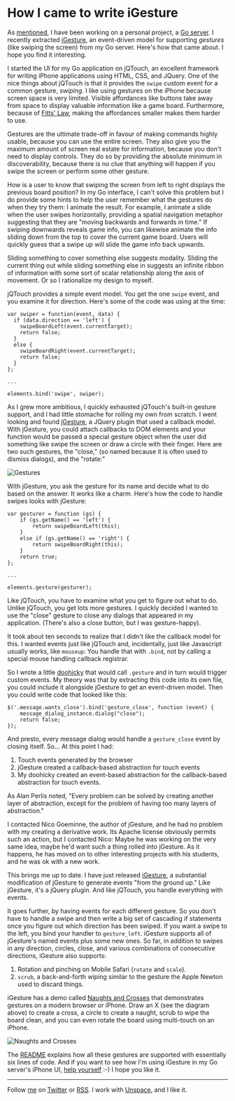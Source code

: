 How I came to write iGesture
===

As [mentioned][sw], I have been working on a personal project, a [Go server][go]. I recently extracted [iGesture][ig], an event-driven model for supporting *gestures* (like swiping the screen) from my Go server. Here's how that came about. I hope you find it interesting.

I started the UI for my Go application on jQTouch, an excellent framework for writing iPhone applications using HTML, CSS, and JQuery. One of the nice things about jQTouch is that it provides the `swipe` custom event for a common gesture, *swiping*. I like using gestures on the iPhone because screen space is very limited. Visible affordances like buttons take away from space to display valuable information like a game board. Furthermore, because of [Fitts' Law](http://en.wikipedia.org/wiki/Fitts's_law "Fitts's law - Wikipedia, the free encyclopedia"), making the affordances smaller makes them harder to use.

Gestures are the ultimate trade-off in favour of making commands highly usable, because you can use the entire screen. They also give you the maximum amount of screen real estate for information, because you don't need to display controls. They do so by providing the absolute minimum in discoverability, because there is no clue that anything will happen if you swipe the screen or perform some other gesture.

How is a user to know that swiping the screen from left to right displays the previous board position? In my Go interface, I can't solve this problem but I do provide some hints to help the user remember what the gestures do when they try them: I animate the result. For example, I animate a slide when the user swipes horizontally, providing a spatial navigation metaphor suggesting that they are "moving backwards and forwards in time." If swiping downwards reveals game info, you can likewise animate the info sliding down from the top to cover the current game board. Users will quickly guess that a swipe up will slide the game info back upwards.

Sliding something to cover something else suggests modality. Sliding the current thing out while sliding something else in suggests an infinite ribbon of information with some sort of scalar relationship along the axis of movement. Or so I rationalize my design to myself.

jQTouch provides a simple event model. You get the one `swipe` event, and you examine it for direction. Here's some of the code was using at the time:

    var swiper = function(event, data) {
      if (data.direction == 'left') {
        swipeBoardLeft(event.currentTarget);
        return false;
      }
      else {
        swipeBoardRight(event.currentTarget);
        return false;
      }
    };
    
    ...
    
    elements.bind('swipe', swiper);

As I grew more ambitious, I quickly exhausted jQTouch's built-in gesture support, and I had little stomache for rolling my own from scratch. I went looking and found [jGesture][jg], a JQuery plugin that used a callback model. With jGesture, you could attach callbacks to DOM elements and your function would be passed a special gesture object when the user did something like swipe the screen or draw a circle with their finger. Here are two such gestures, the "close," (so named because it is often used to dismiss dialogs), and the "rotate:"

![Gestures][gestures]

With jGesture, you ask the gesture for its name and decide what to do based on the answer. It works like a charm. Here's how the code to handle swipes looks with jGesture:

    var gesturer = function (gs) {
    	if (gs.getName() == 'left') {
    		return swipeBoardLeft(this);
    	}
    	else if (gs.getName() == 'right') {
    		return swipeBoardRight(this);
    	}
    	return true;
    };
    
    ...

    elements.gesture(gesturer);
    
Like jQTouch, you have to examine what you get to figure out what to do. Unlike jQTouch, you get lots more gestures. I quickly decided I wanted to use the "close" gesture to close any dialogs that appeared in my application. (There's also a close button, but I was gesture-happy).

It took about ten seconds to realize that I didn't like the callback model for this. I wanted events just like jQTouch and, incidentally, just like Javascript usually works, like `mouseup`: You handle that with `.bind`, not by calling a special mouse handling callback registrar.

So I wrote a little [doohicky][eventified] that would call `.gesture` and in turn would trigger custom events. My theory was that by extracting this code into its own file, you could include it alongside jGesture to get an event-driven model. Then you could write code that looked like this:

    $('.message.wants_close').bind('gesture_close', function (event) {
    	message_dialog_instance.dialog("close");
    	return false;
    });

And presto, every message dialog would handle a `gesture_close` event by closing itself. So... At this point I had:

1. Touch events generated by the browser
2. jGesture created a callback-based abstraction for touch events
3. My doohicky created an event-based abstraction for the callback-based abstraction for touch events.

As Alan Perlis noted, "Every problem can be solved by creating another layer of abstraction, except for the problem of having too many layers of abstraction."

I contacted Nico Goeminne, the author of jGesture, and he had no problem with my creating a derivative work. Its Apache license obviously permits such an action, but I contacted Nico: Maybe he was working on the very same idea, maybe he'd want such a thing rolled into jGesture. As it happens, he has moved on to other interesting projects with his students, and he was ok with a new work.

This brings me up to date. I have just released [iGesture][ig], a substantial modification of jGesture to generate events "from the ground up." Like jGesture, it's a jQuery plugin. And like jQTouch, you handle everything with events.

It goes further, by having events for each different gesture. So you don't have to handle a swipe and then write a big set of cascading if statements once you figure out which direction has been swiped. If you want a swipe to the left, you bind your handler to `gesture_left`. iGesture supports all of jGesture's named events plus some new ones. So far, in addition to swipes in any direction, circles, close, and various combinations of consecutive directions, iGesture also supports:

1. Rotation and pinching on Mobile Safari (`rotate` and `scale`).
2. `scrub`, a back-and-forth wiping similar to the gesture the Apple Newton used to discard things.

iGesture has a demo called [Naughts and Crosses][nc] that demonstrates gestures on a modern browser or iPhone. Draw an X (see the diagram above) to create a cross, a circle to create a naught, scrub to wipe the board clean, and you can even rotate the board using multi-touch on an iPhone.

![Naughts and Crosses][oxox]

The [README][igreadme] explains how all these gestures are supported with essentially six lines of code. And if you want to see how I'm using iGesture in my Go server's iPhone UI, [help yourself][gojs] :-) I hope you like it.

----
  
Follow [me](http://reginald.braythwayt.com) on [Twitter](http://twitter.com/raganwald) or [RSS](http://feeds.feedburner.com/raganwald "raganwald's rss feed"). I work with [Unspace](http://unspace.ca), and I like it.

[go]: http://github.com/raganwald/wood_and_stones
[sw]: http://github.com/raganwald/homoiconic/blob/master/2010/03/significant_whitespace.md#readme "Significant Whitespace"
[jg]: http://web.siruna.com/nico/jgesture/documentation.html
[gestures]: /raganwald/iGesture/raw/master/about/gestures.png  "Example Gestures"
[eventified]: http://github.com/raganwald/wood_and_stones/blob/4562b25a40b3ef2e22aec9811921f622f84a2bff/public/javascripts/jgesture.eventified.js "jgesture.eventified.js"
[ig]: http://github.com/raganwald/iGesture
[igreadme]: http://github.com/raganwald/iGesture#readme
[nc]: http://raganwald.github.com/iGesture/naughts_and_crosses.html
[oxox]: /raganwald/iGesture/raw/master/about/oxox.png  "Naughts and Crosses"
[gojs]: http://github.com/raganwald/wood_and_stones/blob/master/public/javascripts/application.js "application.js"